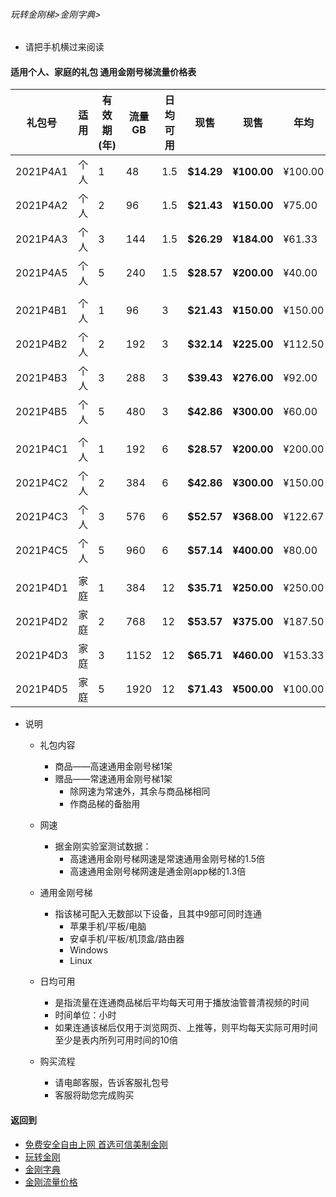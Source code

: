 ###### 玩转金刚梯>金刚字典>

- 请把手机横过来阅读

#### 适用个人、家庭的礼包 通用金刚号梯流量价格表

|礼包号|适用|有效期(年) |流量 GB |日均可用|现售|现售|年均  |月均  |原价|限售礼包（个）|
|-------|-|------|-------|--------------|------|-------|-----|-----|-|-|
|2021P4A1  | 个人 |1	|48	|1.5 	 | <strong> $14.29	| <strong> ¥100.00 	 | ¥100.00	| ¥8.33 	 |$21.60 	|备货中 |																
|2021P4A2  | 个人 |2	|96	|1.5 	 | <strong> $21.43	| <strong> ¥150.00 	 | ¥75.00	| ¥6.25 	 |$43.20	|备货中 |																
|2021P4A3  | 个人 |3	|144	|1.5 	 | <strong> $26.29	| <strong> ¥184.00 	 | ¥61.33	| ¥5.11 	 |$64.80 	|备货中 |																
|2021P4A5  | 个人 |5	|240	|1.5 	 | <strong> $28.57	| <strong> ¥200.00 	 | ¥40.00	| ¥3.33 	 |$108.00	|备货中 |																
||||||||||
|2021P4B1  | 个人 |1	|96	|3 	 | <strong> $21.43	| <strong> ¥150.00	 | ¥150.00	| ¥12.50	| $32.40   | 10,000 |																
|2021P4B2  | 个人 |2	|192	|3 	 | <strong> $32.14	| <strong> ¥225.00 	 | ¥112.50	| ¥9.38		| $64.80   | 10,000 |																
|2021P4B3  | 个人 |3	|288	|3 	 | <strong> $39.43	| <strong> ¥276.00 	 | ¥92.00	| ¥7.67 	| $97.20   | 10,000 |																
|2021P4B5  | 个人 |5	|480	|3 	 | <strong> $42.86	| <strong> ¥300.00 	 | ¥60.00	| ¥5.00 	| $162.00  | 10,000 |																
||||||||||
|2021P4C1  | 个人 |1	|192	|6 	 | <strong> $28.57	| <strong> ¥200.00 	 | ¥200.00	| ¥16.67	| $48.60   | 10,000 |																
|2021P4C2  | 个人 |2	|384	|6 	 | <strong> $42.86	| <strong> ¥300.00 	 | ¥150.00	| ¥12.50	| $97.20   | 10,000 |																
|2021P4C3  | 个人 |3	|576	|6 	 | <strong> $52.57	| <strong> ¥368.00 	 | ¥122.67	| ¥10.22	| $145.80  | 10,000 |																
|2021P4C5  | 个人 |5	|960	|6 	 | <strong> $57.14	| <strong> ¥400.00	 | ¥80.00	| ¥6.67 	| $243.00  | 10,000 |																
||||||||||
|2021P4D1  | 家庭 |1	|384	|12 	 | <strong> $35.71	| <strong> ¥250.00 	 | ¥250.00	| ¥20.83	| $72.90   | 10,000 |																
|2021P4D2  | 家庭 |2	|768	|12 	 | <strong> $53.57	| <strong> ¥375.00 	 | ¥187.50	| ¥15.63	| $145.80  | 10,000 |																
|2021P4D3  | 家庭 |3	|1152	|12 	 | <strong> $65.71	| <strong> ¥460.00 	 | ¥153.33	| ¥12.78	| $218.70  | 10,000 |																
|2021P4D5  | 家庭 |5	|1920	|12 	 | <strong> $71.43	| <strong> ¥500.00	 | ¥100.00	| ¥8.33 	| $364.50  | 10,000 |																


- 说明
  - 礼包内容
    - 商品——高速通用金刚号梯1架
    - 赠品——常速通用金刚号梯1架
      - 除网速为常速外，其余与商品梯相同
      - 作商品梯的备胎用

  - 网速
    - 据金刚实验室测试数据：
      - 高速通用金刚号梯网速是常速通用金刚号梯的1.5倍
      - 高速通用金刚号梯网速是通金刚app梯的1.3倍

  - 通用金刚号梯
    - 指该梯可配入无数部以下设备，且其中9部可同时连通
      - 苹果手机/平板/电脑
      - 安卓手机/平板/机顶盒/路由器
      - Windows
      - Linux

  - 日均可用
    - 是指流量在连通商品梯后平均每天可用于播放油管普清视频的时间
    - 时间单位：小时
    - 如果连通该梯后仅用于浏览网页、上推等，则平均每天实际可用时间至少是表内所列可用时间的10倍

  - 购买流程
    - 请电邮客服，告诉客服礼包号
    - 客服将助您完成购买

#### 返回到
- [免费安全自由上网 首选可信美制金刚](https://github.com/a2zitpro/web/blob/master/%E5%BE%80%E5%90%8E%E7%BF%BB.md)
- [玩转金刚](https://github.com/a2zitpro/web/blob/master/LadderFree/A.md)
- [金刚字典](https://github.com/a2zitpro/web/blob/master/LadderFree/kkDictionary/KKDictionary.md)
- [金刚流量价格](https://github.com/a2zitpro/web/blob/master/LadderFree/kkDictionary/Price/KKDTPrice.md)
